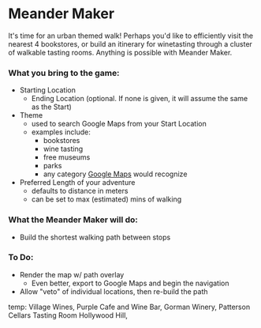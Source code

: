 # Meander Maker

It's time for an urban themed walk! Perhaps you'd like to efficiently visit the nearest 4 bookstores, or build an itinerary for winetasting through a cluster of walkable tasting rooms. Anything is possible with Meander Maker. 

### What you bring to the game:
 * Starting Location
   * Ending Location (optional. If none is given, it will assume the same as the Start)
 * Theme 
   * used to search Google Maps from your Start Location
   * examples include:
     * bookstores
     * wine tasting
     * free museums
     * parks
     * any category [Google Maps](https://maps.google.com) would recognize
 * Preferred Length of your adventure
   * defaults to distance in meters
   * can be set to max (estimated) mins of walking
     
### What the **Meander Maker** will do:
 * Build the shortest walking path between stops
 
 
### To Do:
 * Render the map w/ path overlay
   * Even better, export to Google Maps and begin the navigation
 * Allow "veto" of individual locations, then re-build the path
 
 
 
 
 temp:
 Village Wines, Purple Cafe and Wine Bar, Gorman Winery, Patterson Cellars Tasting Room Hollywood Hill, 
     
     